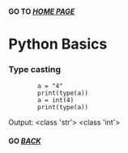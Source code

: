 ####   GO TO *[HOME PAGE](index.md)*


# Python Basics

### Type casting
            
            a = "4"
            print(type(a))
            a = int(4)
            print(type(a))
Output: 
<class 'str'>
<class 'int'>






















#### GO *[BACK](index.md)* 
